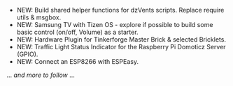 * NEW: Build shared helper functions for dzVents scripts. Replace require utils & msgbox.
* NEW: Samsung TV with Tizen OS - explore if possible to build some basic control (on/off, Volume) as a starter.
* NEW: Hardware Plugin for Tinkerforge Master Brick & selected Bricklets.
* NEW: Traffic Light Status Indicator for the Raspberry Pi Domoticz Server (GPIO).
* NEW: Connect an ESP8266 with ESPEasy.

... _and more to follow_ ...
